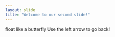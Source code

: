 ```yaml
---
layout: slide
title: "Welcome to our second slide!"
---
```

float like a butterfly 
Use the left arrow to go back!
